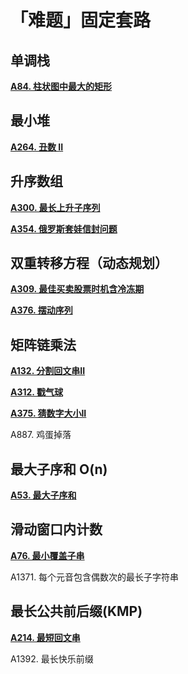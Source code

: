 # 「难题」固定套路

## 单调栈

**[A84. 柱状图中最大的矩形](/array?id=a84-柱状图中最大的矩形)**



## 最小堆

**[A264. 丑数 II](/dp?id=a264-丑数-ii)**





## 升序数组

**[A300. 最长上升子序列](/dp?id=a300-最长上升子序列)**

**[A354. 俄罗斯套娃信封问题](/dp?id=a354-俄罗斯套娃信封问题)**





## 双重转移方程（动态规划）

**[A309. 最佳买卖股票时机含冷冻期](/dp?id=a309-最佳买卖股票时机含冷冻期)**

**[A376. 摆动序列](/dp?id=a376-摆动序列)**




## 矩阵链乘法

**[A132. 分割回文串II](/dp?id=a132-分割回文串-ii)**

**[A312. 戳气球](/dp?id=a312-戳气球)**  

**[A375. 猜数字大小II](/dp?id=a375-猜数字大小-ii)**  

A887. 鸡蛋掉落   



## 最大子序和 O(n)

**[A53. 最大子序和](/array?id=a53-最大子序和)**



## 滑动窗口内计数

**[A76. 最小覆盖子串](/string?id=a76-最小覆盖子串)**

A1371. 每个元音包含偶数次的最长子字符串



## 最长公共前后缀(KMP)

**[A214. 最短回文串](/string?id=a214-最短回文串)**

A1392. 最长快乐前缀